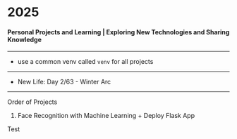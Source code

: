 # 2025
#### Personal Projects and Learning | Exploring New Technologies and Sharing Knowledge

---

- use a common venv called `venv` for all projects

--- 

- New Life: Day 2/63 - Winter Arc

---
Order of Projects

1. Face Recognition with Machine Learning + Deploy Flask App


Test
